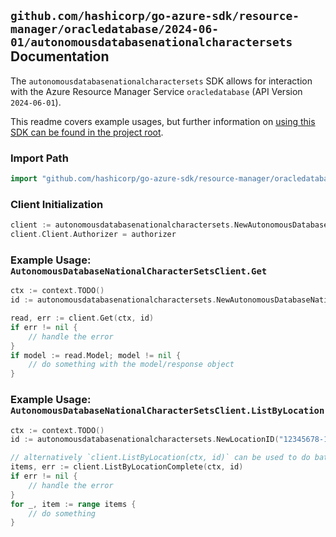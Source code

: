 
## `github.com/hashicorp/go-azure-sdk/resource-manager/oracledatabase/2024-06-01/autonomousdatabasenationalcharactersets` Documentation

The `autonomousdatabasenationalcharactersets` SDK allows for interaction with the Azure Resource Manager Service `oracledatabase` (API Version `2024-06-01`).

This readme covers example usages, but further information on [using this SDK can be found in the project root](https://github.com/hashicorp/go-azure-sdk/tree/main/docs).

### Import Path

```go
import "github.com/hashicorp/go-azure-sdk/resource-manager/oracledatabase/2024-06-01/autonomousdatabasenationalcharactersets"
```


### Client Initialization

```go
client := autonomousdatabasenationalcharactersets.NewAutonomousDatabaseNationalCharacterSetsClientWithBaseURI("https://management.azure.com")
client.Client.Authorizer = authorizer
```


### Example Usage: `AutonomousDatabaseNationalCharacterSetsClient.Get`

```go
ctx := context.TODO()
id := autonomousdatabasenationalcharactersets.NewAutonomousDatabaseNationalCharacterSetID("12345678-1234-9876-4563-123456789012", "locationValue", "autonomousDatabaseNationalCharacterSetValue")

read, err := client.Get(ctx, id)
if err != nil {
	// handle the error
}
if model := read.Model; model != nil {
	// do something with the model/response object
}
```


### Example Usage: `AutonomousDatabaseNationalCharacterSetsClient.ListByLocation`

```go
ctx := context.TODO()
id := autonomousdatabasenationalcharactersets.NewLocationID("12345678-1234-9876-4563-123456789012", "locationValue")

// alternatively `client.ListByLocation(ctx, id)` can be used to do batched pagination
items, err := client.ListByLocationComplete(ctx, id)
if err != nil {
	// handle the error
}
for _, item := range items {
	// do something
}
```
